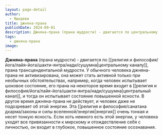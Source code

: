 ```yaml
---
layout: page-detail
author:
  - Яшодеви
title: джняна-прана
publishDate: 2024-09-01
description: Джняна-прана (прана мудрости) - двигается по центральному каналу, прана трансцендентальной мудрости.
tags:
  - джняна-прана
image:
---
```

**Джняна-прана** (прана мудрости) - двигается по [[религия и философия/йога/лайя-йога/шакти-янтра/нади/сушумна|центральному каналу]], прана трансцендентальной мудрости.
У обычного человека джняна-прана не активизирована, она может стать активной только при необычных обстоятельствах, например, когда человек испытывает шоковое состояние, его прана на некоторое время входит в [[религия и философия/йога/лайя-йога/шакти-янтра/нади/сушумна|центральный канал]], и тогда он испытывает состояние повышенной ясности. В другое время джняна-прана не действует, и человек даже не подозревает об этой энергии. Эта [[религия и философия/санатана дхарма/законы и силы вселенной/энергия|энергия]] очень тонкая и несет тонкую ясность. Если хоть немного есть этой энергии, у человека уходят все привязанности к мирскому и отождествление себя с личностью, он входит в глубокое, повышенное состояние осознавания.

